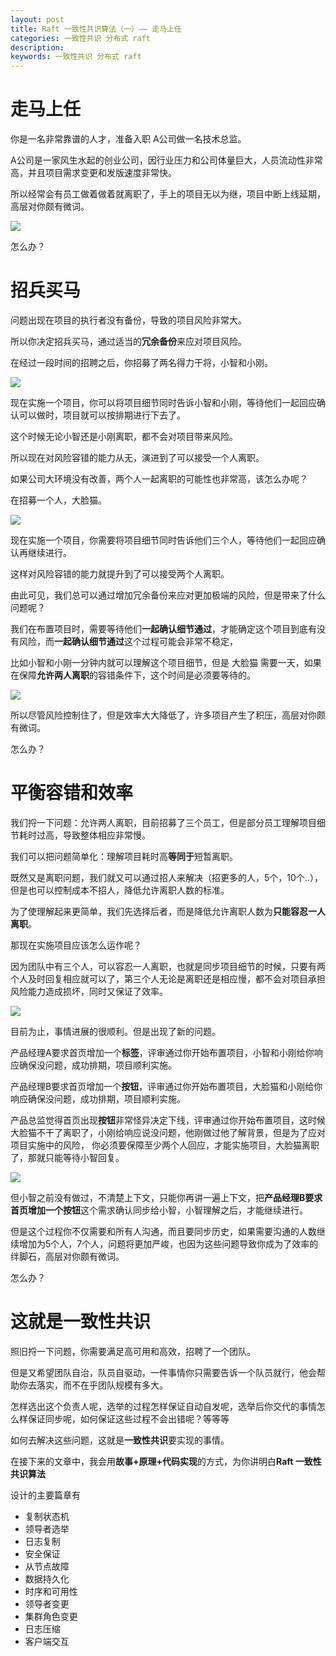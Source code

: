 ```yaml
---
layout: post
title: Raft 一致性共识算法（一）—— 走马上任
categories: 一致性共识 分布式 raft 
description: 
keywords: 一致性共识 分布式 raft
---
```


# 走马上任

你是一名非常靠谱的人才，准备入职 A公司做一名技术总监。

A公司是一家风生水起的创业公司，因行业压力和公司体量巨大，人员流动性非常高，并且项目需求变更和发版速度非常快。

所以经常会有员工做着做着就离职了，手上的项目无以为继，项目中断上线延期，高层对你颇有微词。

![](/images/posts/Raft/离职.png)

怎么办？

# 招兵买马

问题出现在项目的执行者没有备份，导致的项目风险非常大。

所以你决定招兵买马，通过适当的**冗余备份**来应对项目风险。

在经过一段时间的招聘之后，你招募了两名得力干将，小智和小刚。

![](/images/posts/Raft/招聘-1.png)

现在实施一个项目，你可以将项目细节同时告诉小智和小刚，等待他们一起回应确认可以做时，项目就可以按排期进行下去了。

这个时候无论小智还是小刚离职，都不会对项目带来风险。

所以现在对风险容错的能力从无，演进到了可以接受一个人离职。

如果公司大环境没有改善，两个人一起离职的可能性也非常高，该怎么办呢？

在招募一个人，大脸猫。

![](/images/posts/Raft/招聘-2.png)

现在实施一个项目，你需要将项目细节同时告诉他们三个人，等待他们一起回应确认再继续进行。

这样对风险容错的能力就提升到了可以接受两个人离职。

由此可见，我们总可以通过增加冗余备份来应对更加极端的风险，但是带来了什么问题呢？

我们在布置项目时，需要等待他们**一起确认细节通过**，才能确定这个项目到底有没有风险，而**一起确认细节通过**这个过程可能会非常不稳定，

比如小智和小刚一分钟内就可以理解这个项目细节，但是 大脸猫 需要一天，如果在保障**允许两人离职**的容错条件下，这个时间是必须要等待的。

![](/images/posts/Raft/招聘-3.png)

所以尽管风险控制住了，但是效率大大降低了，许多项目产生了积压，高层对你颇有微词。

怎么办？

# 平衡容错和效率

我们捋一下问题：允许两人离职，目前招募了三个员工，但是部分员工理解项目细节耗时过高，导致整体相应非常慢。

我们可以把问题简单化：理解项目耗时高**等同于**短暂离职。

既然又是离职问题，我们就又可以通过招人来解决（招更多的人，5个，10个..），但是也可以控制成本不招人，降低允许离职人数的标准。

为了使理解起来更简单，我们先选择后者，而是降低允许离职人数为**只能容忍一人离职**。

那现在实施项目应该怎么运作呢？

因为团队中有三个人，可以容忍一人离职，也就是同步项目细节的时候，只要有两个人及时回复相应就可以了，第三个人无论是离职还是相应慢，都不会对项目承担风险能力造成损坏，同时又保证了效率。

![](/images/posts/Raft/招聘-4.png)

目前为止，事情进展的很顺利。但是出现了新的问题。

产品经理A要求首页增加一个**标签**，评审通过你开始布置项目，小智和小刚给你响应确保没问题，成功排期，项目顺利实施。

产品经理B要求首页增加一个**按钮**，评审通过你开始布置项目，大脸猫和小刚给你响应确保没问题，成功排期，项目顺利实施。

产品总监觉得首页出现**按钮**非常怪异决定下线，评审通过你开始布置项目，这时候大脸猫不干了离职了，小刚给响应说没问题，他刚做过他了解背景，但是为了应对项目实施中的风险，
你必须要保障至少两个人回应，才能实施项目，大脸猫离职了，那就只能等待小智回复。

![](/images/posts/Raft/一致性共识基础-1.png)

但小智之前没有做过，不清楚上下文，只能你再讲一遍上下文，把**产品经理B要求首页增加一个按钮**这个需求确认同步给小智，小智理解之后，才能继续进行。

但是这个过程你不仅需要和所有人沟通，而且要同步历史，如果需要沟通的人数继续增加为5个人，7个人，问题将更加严峻，也因为这些问题导致你成为了效率的绊脚石，高层对你颇有微词。

怎么办？

# 这就是一致性共识

照旧捋一下问题，你需要满足高可用和高效，招聘了一个团队。

但是又希望团队自治，队员自驱动，一件事情你只需要告诉一个队员就行，他会帮助你去落实，而不在乎团队规模有多大。

怎样选出这个负责人呢，选举的过程怎样保证自动自发呢，选举后你交代的事情怎么样保证同步呢，如何保证这些过程不会出错呢？等等等

如何去解决这些问题，这就是**一致性共识**要实现的事情。

在接下来的文章中，我会用**故事+原理+代码实现**的方式，为你讲明白**Raft 一致性共识算法**

设计的主要篇章有
* 复制状态机
* 领导者选举
* 日志复制
* 安全保证
* 从节点故障
* 数据持久化
* 时序和可用性
* 领导者变更
* 集群角色变更
* 日志压缩
* 客户端交互